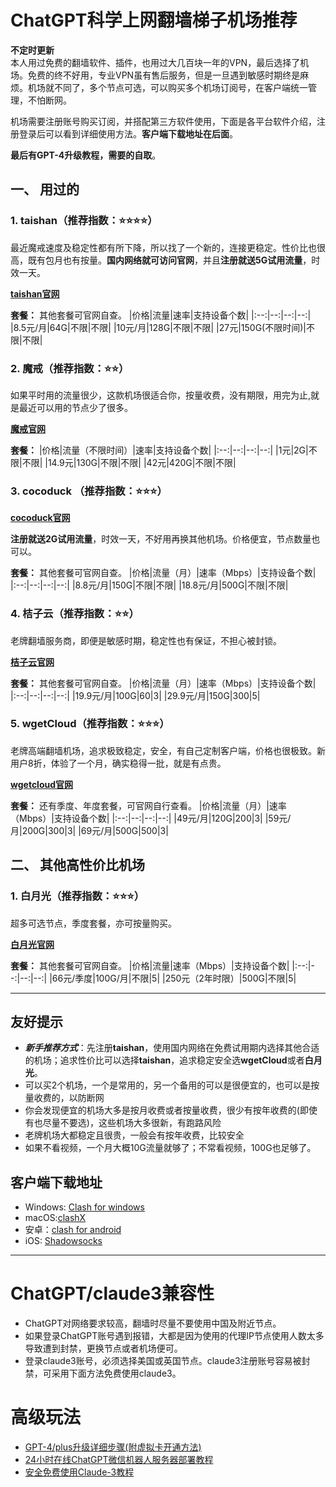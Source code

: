 
# ChatGPT科学上网翻墙梯子机场推荐


**不定时更新**    
本人用过免费的翻墙软件、插件，也用过大几百块一年的VPN，最后选择了机场。免费的终不好用，专业VPN虽有售后服务，但是一旦遇到敏感时期终是麻烦。机场就不同了，多个节点可选，可以购买多个机场订阅号，在客户端统一管理，不怕断网。

机场需要注册账号购买订阅，并搭配第三方软件使用，下面是各平台软件介绍，注册登录后可以看到详细使用方法。**客户端下载地址在后面**。  

**最后有GPT-4升级教程，需要的自取**。

## 一、 用过的


### 1. taishan（推荐指数：⭐⭐⭐⭐）
最近魔戒速度及稳定性都有所下降，所以找了一个新的，连接更稳定。性价比也很高，既有包月也有按量。**国内网络就可访问官网**，并且**注册就送5G试用流量**，时效一天。

**[taishan官网](https://de.taishan.pro/#/register?code=OwPIgS5D)**

**套餐：** 其他套餐可官网自查。
|价格|流量|速率|支持设备个数|
|:--:|--:|--:|--:|
|8.5元/月|64G|不限|不限|
|10元/月|128G|不限|不限|
|27元|150G(不限时间)|不限|不限|

### 2. 魔戒（推荐指数：⭐⭐）
如果平时用的流量很少，这款机场很适合你，按量收费，没有期限，用完为止,就是最近可以用的节点少了很多。

**[魔戒官网](https://www.mojie.me/#/register?code=xM2QHHTx)**

**套餐：**
|价格|流量（不限时间）|速率|支持设备个数|
|:--:|--:|--:|--:|
|1元|2G|不限|不限|
|14.9元|130G|不限|不限|
|42元|420G|不限|不限|


### 3. cocoduck （推荐指数：⭐⭐⭐）
**[cocoduck官网](https://cocoduck.live/auth/register?code=ee980afcaa)**

**注册就送2G试用流量**，时效一天，不好用再换其他机场。价格便宜，节点数量也可以。

**套餐：** 其他套餐可官网自查。
|价格|流量（月）|速率（Mbps）|支持设备个数|
|:--:|--:|--:|--:|
|8.8元/月|150G|不限|不限|
|18.8元/月|500G|不限|不限|


### 4. 桔子云（推荐指数：⭐⭐）
老牌翻墙服务商，即便是敏感时期，稳定性也有保证，不担心被封锁。

**[桔子云官网](https://juzi69.com/auth/register?code=Kw0u)**

**套餐：** 其他套餐可官网自查。
|价格|流量（月）|速率（Mbps）|支持设备个数|
|:--:|--:|--:|--:|
|19.9元/月|100G|60|3|
|29.9元/月|150G|300|5|



### 5. wgetCloud（推荐指数：⭐⭐⭐）
老牌高端翻墙机场，追求极致稳定，安全，有自己定制客户端，价格也很极致。新用户8折，体验了一个月，确实稳得一批，就是有点贵。

**[wgetcloud官网](https://invite.wgetcloud.ltd/auth/register?code=vUdD)**

**套餐：** 还有季度、年度套餐，可官网自行查看。
|价格|流量（月）|速率（Mbps）|支持设备个数|
|:--:|--:|--:|--:|
|49元/月|120G|200|3|
|59元/月|200G|300|3|
|69元/月|500G|500|3|



## 二、 其他高性价比机场

### 1. 白月光（推荐指数：⭐⭐⭐）
超多可选节点，季度套餐，亦可按量购买。

**[白月光官网](https://bygcloud.com/#/register?code=VMRodlEr)**

**套餐：** 其他套餐可官网自查。
|价格|流量|速率（Mbps）|支持设备个数|
|:--:|--:|--:|--:|
|66元/季度|100G/月|不限|5|
|250元（2年时限）|500G|不限|5|



-----

## 友好提示

* ***新手推荐方式***：先注册**taishan**，使用国内网络在免费试用期内选择其他合适的机场；追求性价比可以选择**taishan**，追求稳定安全选**wgetCloud**或者**白月光**。
* 可以买2个机场，一个是常用的，另一个备用的可以是很便宜的，也可以是按量收费的，以防断网
* 你会发现便宜的机场大多是按月收费或者按量收费，很少有按年收费的(即使有也尽量不要选)，这些机场大多很新，有跑路风险
* 老牌机场大都稳定且很贵，一般会有按年收费，比较安全
* 如果不看视频，一个月大概10G流量就够了；不常看视频，100G也足够了。


## 客户端下载地址

* Windows: [Clash for windows](https://oss.qwertyuiopzxcvbnm.club/client-download/Clashwin1.exe)
*  macOS:[clashX](https://doget-api.oopscloud.xyz/api/download?token=eyJhbGciOiJIUzI1NiJ9.eyJ1cmwiOiJodHRwczovL2dpdGh1Yi5jb20vVGFpU2hhbjk5ODk4L2Rvd25sb2FkL3JlbGVhc2VzL2Rvd25sb2FkL2NsaWVudC9DbGFzaFguZG1nIn0.RalaxbyeIYxkb595dACO2lj9r9AT11LKbjDYReJye6A)
*  安卓：[clash for android](https://oss.qwertyuiopzxcvbnm.club/client-download/clash.apk)
*  iOS: [Shadowsocks](https://shadowsockshelp.github.io/Shadowsocks/appleid.html)

-----

# ChatGPT/claude3兼容性

* ChatGPT对网络要求较高，翻墙时尽量不要使用中国及附近节点。            
* 如果登录ChatGPT账号遇到报错，大都是因为使用的代理IP节点使用人数太多导致遭到封禁，更换节点或者机场便可。
* 登录claude3账号，必须选择美国或英国节点。claude3注册账号容易被封禁，可采用下面方法免费使用claude3。

# 高级玩法
* [GPT-4/plus升级详细步骤(附虚拟卡开通方法)](https://mp.weixin.qq.com/s/NTlUfhh-h6rvHfSlpQfhZQ)
* [24小时在线ChatGPT微信机器人服务器部署教程](https://mp.weixin.qq.com/s/vx8L1HbCmGRCTaFnJFLKsg)
* [安全免费使用Claude-3教程](https://mp.weixin.qq.com/s/mwmbOu6DcvHIjp34nWe4Cg)
